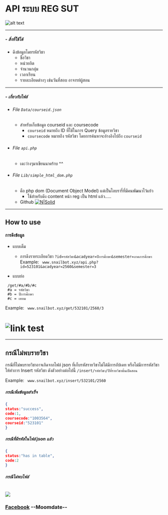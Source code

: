 # API ระบบ REG SUT
![alt text](https://www.picz.in.th/images/2017/09/28/532742-128.png "Logo Title Text 1")

------
##### - สิ่งที่ใช้ได้
  - ดึงข้อมูลโดยรหัสวิชา
    - ชื่อวิชา
    - หน่วยกิต
    - จำนวนกลุ่ม
    - เวลาเรียน
    - รายละเอียดต่างๆ เช่นวันที่สอบ อาจารย์ผู้สอน
------
##### - เกี่ยวกับไฟล์
- ###### File  ``Data/courseid.json``
    - สำหรับเก็บข้อมูล courseid และ coursecode
        - `courseid` หมายถึง ID ที่ใช้ในการ Query ข้อมูลรายวิชา
        - `coursecode` หมายถึง รหัสวิชา โดยการค้นหาจะอ้างอิงไปถึง `courseid`
- ###### File ``api.php``
    - เดะว่างๆมาเขียนนาคร้าบ ^^
- ###### File ``Lib/simple_html_dom.php``    
    - คือ php dom (Document Object Model) แต่เป็นไลบรารี่ที่มีคนพัฒนาไว้แย้ว
        - ใช้สำหรับดึง content หน้า reg เป็น html แล้ว.....
    - Github [![N|Solid](https://github.com/favicon.ico)](https://github.com/sunra/php-simple-html-dom-parser)
------
## How to use

#### การดึงข้อมูล
- แบบเต็ม
    - การดึงรายระเอียดวิชา `?id=รหัสวิชา&acadyear=ปีการศึกษา&semester=ภาคการศึกษา`
Example: ` www.snailbot.xyz/api.php?id=523101&acadyear=2560&semester=3`

- แบบย่อ
```
 /get/#a/#b/#c
 #a = รหัสวิชา
 #b = ปีการศึกษา
 #c = เทอม
```
Example: ` www.snailbot.xyz/get/532101/2560/3`
# ![link test](https://www.img.live/images/2018/09/24/sada.png)  
------
## กรณีไม่พบรายวิชา
กรณีที่ไม่พบรายวิชาอาจเกิดจากไฟล์ json ที่เก็บรหัสรายวิชาไม่ได้มีการอัปเดท หรือไม่มีการรหัสวิชาให้ทำการ Insert รหัสวิชา ดังตัวอย่างต่อไปนี้
`/insert/รหัสวิชา/ปีที่รายวิชานั้นเปิดสอน`

Example: ` www.snailbot.xyz/insert/532101/2560`

##### กรณีเพิ่มข้อมูลสำเร็จ 
```json
{
status:"success",
code:1,
coursecode:"1003564",
courseid:"523101"
}
```
##### กรณีที่มีรหัสในไฟล์ json แล้ว
```json
{
status:"has in table",
code:2
}
```
##### กรณีไม่พบไฟล์
# ![](https://www.img.live/images/2018/09/24/d49cca06bc946712.png)  


### [Facebook](https://fb.com/moomdate) --Moomdate--